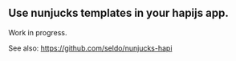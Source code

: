 ## Use nunjucks templates in your hapijs app. 

Work in progress.

See also: https://github.com/seldo/nunjucks-hapi
